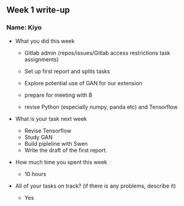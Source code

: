 ## Week 1 write-up

### Name: Kiyo

- What you did this week

    - Gitlab admin (repos/issues/Gitlab access restrictions task assignments)

    - Set up first report and splits tasks

    - Explore potential use of GAN for our extension

    - prepare for meeting with B

    - revise Python (especially numpy, panda etc) and Tensorflow

- What is your task next week

  - Revise Tensorflow
  - Study GAN
  - Build pipleline with Swen
  - Write the draft of the first report.

- How much time you spent this week

  - 10 hours 

- All of your tasks on track? (if there is any problems, describe it)
  - Yes
